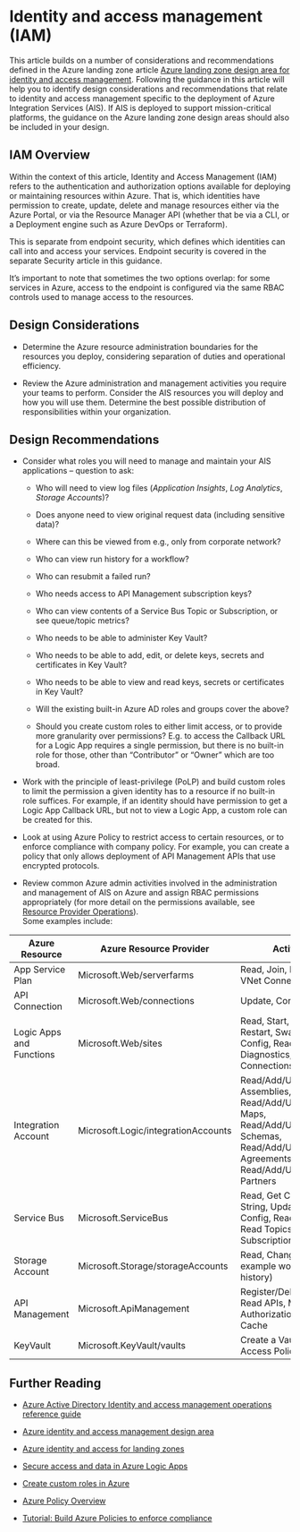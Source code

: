 # Identity and access management (IAM)

This article builds on a number of considerations and recommendations
defined in the Azure landing zone article [<u>Azure landing zone design
area for identity and access
management</u>](https://docs.microsoft.com/en-us/azure/cloud-adoption-framework/ready/landing-zone/design-area/identity-access).
Following the guidance in this article will help you to identify design
considerations and recommendations that relate to identity and access
management specific to the deployment of Azure Integration Services
(AIS). If AIS is deployed to support mission-critical platforms, the
guidance on the Azure landing zone design areas should also be included
in your design.

## IAM Overview

Within the context of this article, Identity and Access Management (IAM)
refers to the authentication and authorization options available for
deploying or maintaining resources within Azure. That is, which
identities have permission to create, update, delete and manage
resources either via the Azure Portal, or via the Resource Manager API
(whether that be via a CLI, or a Deployment engine such as Azure DevOps
or Terraform).

This is separate from endpoint security, which defines which identities
can call into and access your services. Endpoint security is covered in
the separate Security article in this guidance.

It’s important to note that sometimes the two options overlap: for some
services in Azure, access to the endpoint is configured via the same
RBAC controls used to manage access to the resources.

## Design Considerations

- Determine the Azure resource administration boundaries for the
  resources you deploy, considering separation of duties and operational
  efficiency.

- Review the Azure administration and management activities you require
  your teams to perform. Consider the AIS resources you will deploy and
  how you will use them. Determine the best possible distribution of
  responsibilities within your organization.

## Design Recommendations

- Consider what roles you will need to manage and maintain your AIS
  applications – question to ask:

  - Who will need to view log files (*Application Insights*, *Log
    Analytics*, *Storage Accounts*)?

  - Does anyone need to view original request data (including sensitive
    data)?

  - Where can this be viewed from e.g., only from corporate network?

  - Who can view run history for a workflow?

  - Who can resubmit a failed run?

  - Who needs access to API Management subscription keys?

  - Who can view contents of a Service Bus Topic or Subscription, or see
    queue/topic metrics?

  - Who needs to be able to administer Key Vault?

  - Who needs to be able to add, edit, or delete keys, secrets and
    certificates in Key Vault?

  - Who needs to be able to view and read keys, secrets or certificates
    in Key Vault?

  - Will the existing built-in Azure AD roles and groups cover the
    above?

  - Should you create custom roles to either limit access, or to provide
    more granularity over permissions? E.g. to access the Callback URL
    for a Logic App requires a single permission, but there is no
    built-in role for those, other than “Contributor” or “Owner” which
    are too broad.

- Work with the principle of least-privilege (PoLP) and build custom
  roles to limit the permission a given identity has to a resource if no
  built-in role suffices. For example, if an identity should have
  permission to get a Logic App Callback URL, but not to view a Logic
  App, a custom role can be created for this.

- Look at using Azure Policy to restrict access to certain resources, or
  to enforce compliance with company policy. For example, you can create
  a policy that only allows deployment of API Management APIs that use
  encrypted protocols.

- Review common Azure admin activities involved in the administration
  and management of AIS on Azure and assign RBAC permissions
  appropriately (for more detail on the permissions available, see
  [Resource Provider
  Operations](https://docs.microsoft.com/en-us/azure/role-based-access-control/resource-provider-operations)).  
  Some examples include:

<table>
<colgroup>
<col style="width: 18%" />
<col style="width: 32%" />
<col style="width: 49%" />
</colgroup>
<thead>
<tr class="header">
<th>Azure Resource</th>
<th>Azure Resource Provider</th>
<th>Activities</th>
</tr>
</thead>
<tbody>
<tr class="odd">
<td>App Service Plan</td>
<td>Microsoft.Web/serverfarms</td>
<td>Read, Join, Restart, Get VNet Connections</td>
</tr>
<tr class="even">
<td>API Connection</td>
<td>Microsoft.Web/connections</td>
<td>Update, Confirm</td>
</tr>
<tr class="odd">
<td>Logic Apps and<br />
Functions</td>
<td>Microsoft.Web/sites</td>
<td>Read, Start, Stop, Restart, Swap, Update Config, Read Diagnostics,
Get VNet Connections</td>
</tr>
<tr class="even">
<td>Integration Account</td>
<td>Microsoft.Logic/integrationAccounts</td>
<td>Read/Add/Update/Delete Assemblies, Read/Add/Update/Delete Maps,
Read/Add/Update/Delete Schemas, Read/Add/Update/Delete Agreements,
Read/Add/Update/Delete Partners</td>
</tr>
<tr class="odd">
<td>Service Bus</td>
<td>Microsoft.ServiceBus</td>
<td>Read, Get Connection String, Update DR Config, Read Queues, Read
Topics, Read Subscriptions</td>
</tr>
<tr class="even">
<td>Storage Account</td>
<td>Microsoft.Storage/storageAccounts</td>
<td>Read, Change (for example workflow run history)</td>
</tr>
<tr class="odd">
<td>API Management</td>
<td>Microsoft.ApiManagement</td>
<td>Register/Delete a User, Read APIs, Manage Authorizations, Manage
Cache</td>
</tr>
<tr class="even">
<td>KeyVault</td>
<td>Microsoft.KeyVault/vaults</td>
<td>Create a Vault, Edit Access Policies</td>
</tr>
</tbody>
</table>

## Further Reading

- [Azure Active Directory Identity and access management operations
  reference guide](https://learn.microsoft.com/en-us/azure/active-directory/fundamentals/active-directory-ops-guide-iam)

- [Azure identity and access management design
  area](https://learn.microsoft.com/en-us/azure/cloud-adoption-framework/ready/landing-zone/design-area/identity-access)

- [Azure identity and access for landing
  zones](https://learn.microsoft.com/en-us/azure/cloud-adoption-framework/ready/landing-zone/design-area/identity-access-landing-zones?source=recommendations)

- [Secure access and data in Azure Logic
  Apps](https://learn.microsoft.com/en-us/azure/logic-apps/logic-apps-securing-a-logic-app?tabs=azure-portal)

- [Create custom roles in
  Azure](https://learn.microsoft.com/en-us/azure/role-based-access-control/custom-roles)

- [Azure Policy
  Overview](https://learn.microsoft.com/en-us/azure/governance/policy/overview)

- [Tutorial: Build Azure Policies to enforce
  compliance](https://learn.microsoft.com/en-us/azure/governance/policy/tutorials/create-and-manage)
